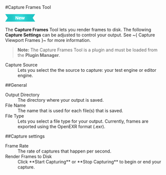 #Capture Frames Tool

[![NEW](../images/new.png "What else is new in v1.6?")](../release_notes/readme_1.6.html)

The **Capture Frames** Tool lets you render frames to disk. The following **Capture Settings** can be adjusted to control your output. See ~{ Capture Viewport Frames }~ for more information.

> **Note:** The Capture Frames Tool is a plugin and must be loaded from the **Plugin Manager**.

<dl>

<dt>Capture Source</dt>
<dd>Lets you select the the source to capture: your test engine or editor engine.</dd>
</dl>

##General
<dl>

<dt>Output Directory</dt>
<dd>The directory where your output is saved.</dd>

<dt>File Name</dt>
<dd>The name that is used for each file(s) that is saved.</dd>

<dt>File Type</dt>
<dd>Lets you select a file type for your output. Currently, frames are exported using the OpenEXR format (.exr).</dd>
</dl>

##Capture settings
<dl>
<dt>Frame Rate</dt>
<dd>The rate of captures that happen per second.</dd>

<dt>Render Frames to Disk</dt>
<dd>Click **Start Capturing** or **Stop Capturing** to begin or end your capture.</dd>
